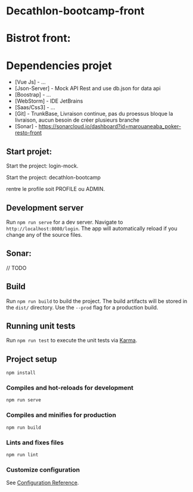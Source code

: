 # Decathlon-bootcamp-front

# Bistrot front:

# Dependencies projet

* [Vue Js] - ...
* [Json-Server] - Mock API Rest and use db.json for data api
* [Boostrap] - ...
* [WebStorm] - IDE JetBrains
* [Saas/Css3] - ...
* [Git] - TrunkBase, Livraison continue, pas du proessus bloque la livraison, aucun besoin de créer plusieurs branche
* [Sonar] - https://sonarcloud.io/dashboard?id=marouaneaba_poker-resto-front


## Start projet:

Start the project: login-mock.

Start the project: decathlon-bootcamp

rentre le profile soit PROFILE ou ADMIN.

## Development server

Run `npm run serve` for a dev server. Navigate to `http://localhost:8080/login`. The app will automatically reload if you change any of the source files.

## Sonar:

// TODO

## Build

Run `npm run build` to build the project. The build artifacts will be stored in the `dist/` directory. Use the `--prod` flag for a production build.

## Running unit tests

Run `npm run test` to execute the unit tests via [Karma](https://karma-runner.github.io).



## Project setup
```
npm install
```

### Compiles and hot-reloads for development
```
npm run serve
```

### Compiles and minifies for production
```
npm run build
```

### Lints and fixes files
```
npm run lint
```

### Customize configuration
See [Configuration Reference](https://cli.vuejs.org/config/).
